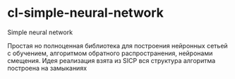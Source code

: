 # cl-simple-neural-network
Simple neural network

Простая но полноценная библиотека для построения нейронных сетьей с обучением,
алгоритмом обратного распространения, нейронами смещения. Идея реализация взята из SICP
вся структура алгоритма построена на замыканиях
